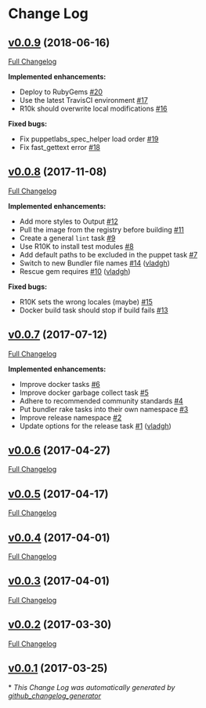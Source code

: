 # Change Log

## [v0.0.9](https://github.com/vladgh/vtasks/tree/v0.0.9) (2018-06-16)
[Full Changelog](https://github.com/vladgh/vtasks/compare/v0.0.8...v0.0.9)

**Implemented enhancements:**

- Deploy to RubyGems [\#20](https://github.com/vladgh/vtasks/issues/20)
- Use the latest TravisCI environment [\#17](https://github.com/vladgh/vtasks/issues/17)
- R10k should overwrite local modifications [\#16](https://github.com/vladgh/vtasks/issues/16)

**Fixed bugs:**

- Fix puppetlabs\_spec\_helper load order [\#19](https://github.com/vladgh/vtasks/issues/19)
- Fix fast\_gettext error [\#18](https://github.com/vladgh/vtasks/issues/18)

## [v0.0.8](https://github.com/vladgh/vtasks/tree/v0.0.8) (2017-11-08)
[Full Changelog](https://github.com/vladgh/vtasks/compare/v0.0.7...v0.0.8)

**Implemented enhancements:**

- Add more styles to Output [\#12](https://github.com/vladgh/vtasks/issues/12)
- Pull the image from the registry before building [\#11](https://github.com/vladgh/vtasks/issues/11)
- Create a general `lint` task [\#9](https://github.com/vladgh/vtasks/issues/9)
- Use R10K to install test modules [\#8](https://github.com/vladgh/vtasks/issues/8)
- Add default paths to be excluded in the puppet task  [\#7](https://github.com/vladgh/vtasks/issues/7)
- Switch to new Bundler file names [\#14](https://github.com/vladgh/vtasks/pull/14) ([vladgh](https://github.com/vladgh))
- Rescue gem requires [\#10](https://github.com/vladgh/vtasks/pull/10) ([vladgh](https://github.com/vladgh))

**Fixed bugs:**

- R10K sets the wrong locales \(maybe\) [\#15](https://github.com/vladgh/vtasks/issues/15)
- Docker build task should stop if build fails [\#13](https://github.com/vladgh/vtasks/issues/13)

## [v0.0.7](https://github.com/vladgh/vtasks/tree/v0.0.7) (2017-07-12)
[Full Changelog](https://github.com/vladgh/vtasks/compare/v0.0.6...v0.0.7)

**Implemented enhancements:**

- Improve docker tasks [\#6](https://github.com/vladgh/vtasks/issues/6)
- Improve docker garbage collect task [\#5](https://github.com/vladgh/vtasks/issues/5)
- Adhere to recommended community standards [\#4](https://github.com/vladgh/vtasks/issues/4)
- Put bundler rake tasks into their own namespace [\#3](https://github.com/vladgh/vtasks/issues/3)
- Improve release namespace [\#2](https://github.com/vladgh/vtasks/issues/2)
- Update options for the release task [\#1](https://github.com/vladgh/vtasks/pull/1) ([vladgh](https://github.com/vladgh))

## [v0.0.6](https://github.com/vladgh/vtasks/tree/v0.0.6) (2017-04-27)
[Full Changelog](https://github.com/vladgh/vtasks/compare/v0.0.5...v0.0.6)

## [v0.0.5](https://github.com/vladgh/vtasks/tree/v0.0.5) (2017-04-17)
[Full Changelog](https://github.com/vladgh/vtasks/compare/v0.0.4...v0.0.5)

## [v0.0.4](https://github.com/vladgh/vtasks/tree/v0.0.4) (2017-04-01)
[Full Changelog](https://github.com/vladgh/vtasks/compare/v0.0.3...v0.0.4)

## [v0.0.3](https://github.com/vladgh/vtasks/tree/v0.0.3) (2017-04-01)
[Full Changelog](https://github.com/vladgh/vtasks/compare/v0.0.2...v0.0.3)

## [v0.0.2](https://github.com/vladgh/vtasks/tree/v0.0.2) (2017-03-30)
[Full Changelog](https://github.com/vladgh/vtasks/compare/v0.0.1...v0.0.2)

## [v0.0.1](https://github.com/vladgh/vtasks/tree/v0.0.1) (2017-03-25)


\* *This Change Log was automatically generated by [github_changelog_generator](https://github.com/skywinder/Github-Changelog-Generator)*